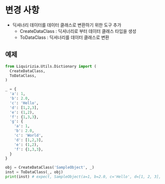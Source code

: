 # 변경 사항

- 딕셔너리 데이터를 데이터 클래스로 변환하기 위한 도구 추가
  - CreateDataClass : 딕셔너리로 부터 데이터 클래스 타입을 생성
  - ToDataClass : 딕셔너리를 데이터 클래스로 변환

## 예제

```python
from Liquirizia.Utils.Dictionary import (
  CreateDataClass,
  ToDataClass,
)

_ = {
  'a': 1,
  'b': 2.0,
  'c': 'Hello',
  'd': [1,2,3],
  'e': (1,2),
  'f': {1,3,3},
  'g': {
    'a': 1,
    'b': 2.0,
    'c': 'World',
    'd': [1,2,3],
    'e': (1,2),
    'f': {1,3,3},
  }
}

obj = CreateDataClass('SampleObject', _)
inst = ToDataClass(_, obj)
print(inst) # expect, SampleObject(a=1, b=2.0, c='Hello', d=[1, 2, 3], e=(1, 2), f={1, 3}, g={'a': 1, 'b': 2.0, 'c': 'World', d=[1, 2, 3], e=(1, 2), f={1, 3}})
```
